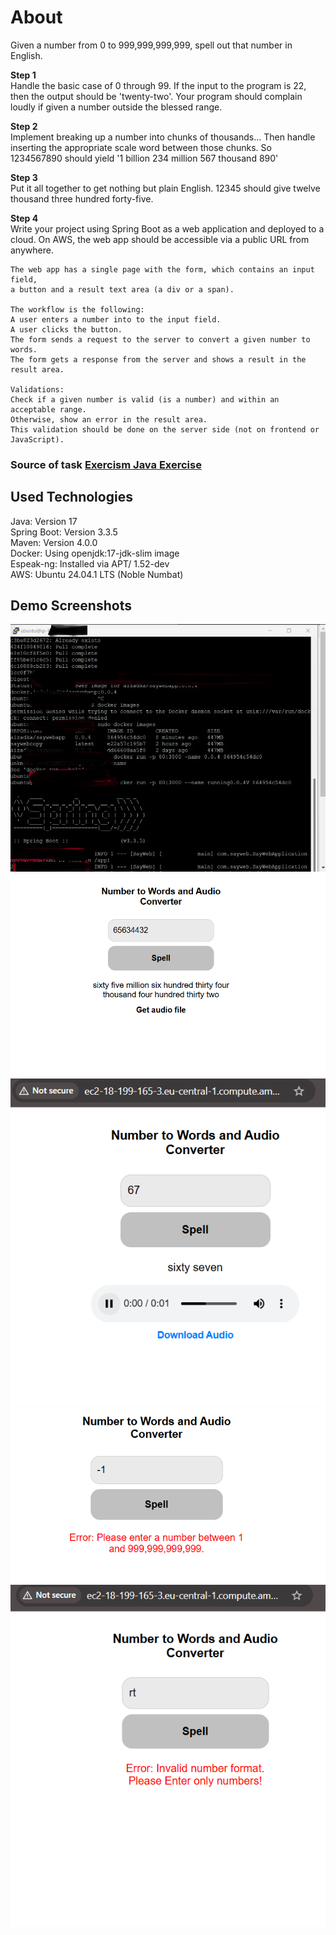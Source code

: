 # **About**<br>
Given a number from 0 to 999,999,999,999, spell out that number in English.

**Step 1**<br>
Handle the basic case of 0 through 99.
If the input to the program is 22, then the output should be 'twenty-two'.
Your program should complain loudly if given a number outside the blessed range. 

**Step 2**<br>
Implement breaking up a number into chunks of thousands... Then handle inserting the appropriate scale word between those chunks.
So 1234567890 should yield '1 billion 234 million 567 thousand 890'

**Step 3**<br>
Put it all together to get nothing but plain English. 12345 should give twelve thousand three hundred forty-five.

**Step 4**<br>
Write your project using Spring Boot as a web application and deployed to a cloud. On AWS, the web app should be accessible via a public URL from anywhere. 

```
The web app has a single page with the form, which contains an input field,
a button and a result text area (a div or a span).

The workflow is the following:
A user enters a number into to the input field.
A user clicks the button.
The form sends a request to the server to convert a given number to words.
The form gets a response from the server and shows a result in the result area.

Validations:
Check if a given number is valid (is a number) and within an acceptable range. 
Otherwise, show an error in the result area. 
This validation should be done on the server side (not on frontend or JavaScript).
```
### Source of task [Exercism Java Exercise](https://exercism.org/tracks/java/exercises/say)

## **Used Technologies**<br>
Java: Version 17<br>
Spring Boot: Version 3.3.5<br>
Maven: Version 4.0.0<br>
Docker: Using openjdk:17-jdk-slim image<br>
Espeak-ng: Installed via APT/ 1.52-dev<br>
AWS: Ubuntu 24.04.1 LTS (Noble Numbat)<br>

## Demo Screenshots
![Screenshot Server](./static/images/server.png)
![Screenshot A Big Number Converted](./static/images/lastConvertedNum.png)
![Screenshot Another Converted Number](./static/images/convertedNum.png)
![Screenshot Negative Number Error](./static/images/negativeNumError.png)
![Screenshot Enter Only Numbers Error](./static/images/onlyNumError.png)

